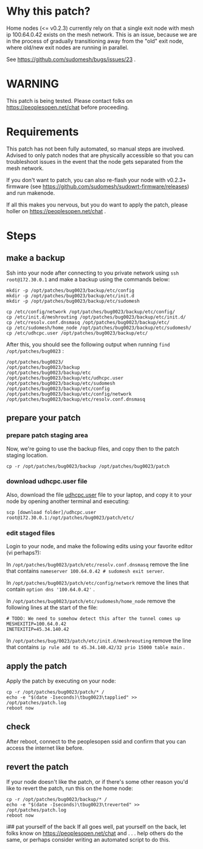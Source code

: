 # Why this patch?

Home nodes (<= v0.2.3) currently rely on that a single exit node with mesh ip 100.64.0.42 exists on the mesh network. This is an issue, because we are in the process of gradually transitioning away from the "old" exit node, where old/new exit nodes are running in parallel.

See https://github.com/sudomesh/bugs/issues/23 .

# WARNING 

This patch is being tested. Please contact folks on https://peoplesopen.net/chat before proceeding.

# Requirements

This patch has not been fully automated, so manual steps are involved. Advised to only patch nodes that are physically accessible so that you can troubleshoot issues in the event that the node gets separated from the mesh network.

If you don't want to patch, you can also re-flash your node with v0.2.3+ firmware (see https://github.com/sudomesh/sudowrt-firmware/releases) and run makenode.

If all this makes you nervous, but you do want to apply the patch, please holler on https://peoplesopen.net/chat .

# Steps

## make a backup

Ssh into your node after connecting to you private network using ```ssh root@172.30.0.1``` and make a backup using the commands below:

```
mkdir -p /opt/patches/bug0023/backup/etc/config
mkdir -p /opt/patches/bug0023/backup/etc/init.d
mkdir -p /opt/patches/bug0023/backup/etc/sudomesh

cp /etc/config/network /opt/patches/bug0023/backup/etc/config/
cp /etc/init.d/meshrouting /opt/patches/bug0023/backup/etc/init.d/
cp /etc/resolv.conf.dnsmasq /opt/patches/bug0023/backup/etc/
cp /etc/sudomesh/home_node /opt/patches/bug0023/backup/etc/sudomesh/
cp /etc/udhcpc.user /opt/patches/bug0023/backup/etc/
```

After this, you should see the following output when running ```find /opt/patches/bug0023``` :

```
/opt/patches/bug0023/
/opt/patches/bug0023/backup
/opt/patches/bug0023/backup/etc
/opt/patches/bug0023/backup/etc/udhcpc.user
/opt/patches/bug0023/backup/etc/sudomesh
/opt/patches/bug0023/backup/etc/config
/opt/patches/bug0023/backup/etc/config/network
/opt/patches/bug0023/backup/etc/resolv.conf.dnsmasq
```

## prepare your patch

### prepare patch staging area
Now, we're going to use the backup files, and copy then to the patch staging location.

```
cp -r /opt/patches/bug0023/backup /opt/patches/bug0023/patch
```

### download udhcpc.user file
Also, download the file [udhcpc.user](./udhcpc.user) file to your laptop, and copy it to your node by opening another terminal and executing:

```
scp [download folder]/udhcpc.user root@172.30.0.1:/opt/patches/bug0023/patch/etc/
```

### edit staged files

Login to your node, and make the following edits using your favorite editor (vi perhaps?):

In ```/opt/patches/bug0023/patch/etc/resolv.conf.dnsmasq``` remove the line that contains ```nameserver 100.64.0.42 # sudomesh exit server```.

In ```/opt/patches/bug0023/patch/etc/config/network``` remove the lines that contain ```option dns '100.64.0.42'``` . 

In ```/opt/patches/bug0023/patch/etc/sudomesh/home_node``` remove the following lines at the start of the file:

```
# TODO: We need to somehow detect this after the tunnel comes up
MESHEXITIP=100.64.0.42
INETEXITIP=45.34.140.42
```

In ```/opt/patches/bug/0023/patch/etc/init.d/meshreouting``` remove the line that contains ```ip rule add to 45.34.140.42/32 prio 15000 table main``` .

## apply the patch 

Apply the patch by executing on your node:

```
cp -r /opt/patches/bug0023/patch/* /
echo -e "$(date -Iseconds)\tbug0023\tapplied" >> /opt/patches/patch.log
reboot now
```

## check 

After reboot, connect to the peoplesopen ssid and confirm that you can access the internet like before. 

## revert the patch

If your node doesn't like the patch, or if there's some other reason you'd like to revert the patch, run this on the home node:

```
cp -r /opt/patches/bug0023/backup/* /
echo -e "$(date -Iseconds)\tbug0023\treverted" >> /opt/patches/patch.log
reboot now
```

i## pat yourself of the back
If all goes well, pat yourself on the back, let folks know on https://peoplesopen.net/chat and . . . help others do the same, or perhaps consider writing an automated script to do this.
